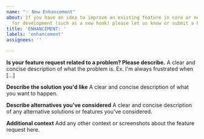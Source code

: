 ```yaml
---
name: "✨ New Enhancement"
about: If you have an idea to improve an existing feature in core or need something
  for development (such as a new hook) please let us know or submit a Pull Request!
title: 'ENHANCEMENT: '
labels: 'enhancement'
assignees: ''

---
```


**Is your feature request related to a problem? Please describe.**
A clear and concise description of what the problem is. Ex. I'm always frustrated when [...]

**Describe the solution you'd like**
A clear and concise description of what you want to happen.

**Describe alternatives you've considered**
A clear and concise description of any alternative solutions or features you've considered.

**Additional context**
Add any other context or screenshots about the feature request here.